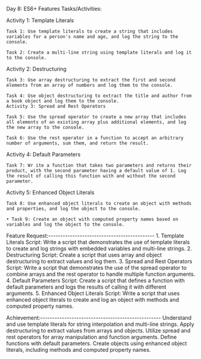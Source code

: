 Day 8: ES6+ Features
Tasks/Activities:

Activity 1: Template Literals

    Task 1: Use template literals to create a string that includes variables for a person's name and age, and log the string to the console.

    Task 2: Create a multi-line string using template literals and log it to the console.

Activity 2: Destructuring

    Task 3: Use array destructuring to extract the first and second elements from an array of numbers and log them to the console.

    Task 4: Use object destructuring to extract the title and author from a book object and log them to the console.
    Activity 3: Spread and Rest Operators

    Task 5: Use the spread operator to create a new array that includes all elements of an existing array plus additional elements, and log the new array to the console.

    Task 6: Use the rest operator in a function to accept an arbitrary number of arguments, sum them, and return the result.

Activity 4: Default Parameters

    Task 7: Wr ite a function that takes two parameters and returns their product, with the second parameter having a default value of 1. Log the result of calling this function with and without the second parameter.

Activity 5: Enhanced Object Literals

    Task 8: Use enhanced object literals to create an object with methods and properties, and log the object to the console.

    • Task 9: Create an object with computed property names based on variables and log the object to the console.

Feature Request:--------------------------------------------
    1. Template Literals Script: Write a script that demonstrates the use of template literals to create and log strings with embedded variables and multi-line strings.
    2. Destructuring Script: Create a script that uses array and object destructuring to extract values and log them.
    3. Spread and Rest Operators Script: Write a script that demonstrates the use of the spread operator to combine arrays and the rest operator to handle multiple function arguments.
    4. Default Parameters Script: Create a script that defines a function with default parameters and logs the results of calling it with different arguments.
    5. Enhanced Object Literals Script: Write a script that uses enhanced object literals to create and log an object with methods and computed property names.

Achievement:--------------------------------------------------
    Understand and use template literals for string interpolation and multi-line strings.
    Apply destructuring to extract values from arrays and objects.
    Utilize spread and rest operators for array manipulation and function arguments.
    Define functions with default parameters.
    Create objects using enhanced object literals, including methods and computed property names.